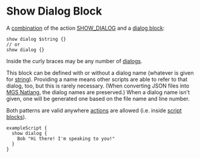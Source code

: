# Show Dialog Block

A [combination](mgs/combination_block) of the action [SHOW_DIALOG](actions/SHOW_DIALOG) and a [dialog block](mgs/dialog_block):

```
show dialog $string {}
// or
show dialog {}
```

Inside the curly braces may be any number of [dialogs](mgs/dialogs_mgs).

This block can be defined with or without a dialog name (whatever is given for [string](mgs/variables/string)). Providing a name means other scripts are able to refer to that dialog, too, but this is rarely necessary. (When converting JSON files into [MGS Natlang](mgs/mgs_natlang), the dialog names are preserved.) When a dialog name isn't given, one will be generated one based on the file name and line number.

Both patterns are valid anywhere [actions](actions) are allowed (i.e. inside [script blocks](mgs/script_block)).

```mgs
exampleScript {
  show dialog {
    Bob "Hi there! I'm speaking to you!"
  }
}
```
